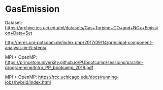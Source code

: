 # GasEmission
Dataset: https://archive.ics.uci.edu/ml/datasets/Gas+Turbine+CO+and+NOx+Emission+Data+Set

http://mres.uni-potsdam.de/index.php/2017/09/14/principal-component-analysis-in-6-steps/

MPI + OpenMP: https://princetonuniversity.github.io/PUbootcamp/sessions/parallel-programming/Intro_PP_bootcamp_2018.pdf

MPI + OpenMP: https://rcc.uchicago.edu/docs/running-jobs/hybrid/index.html
